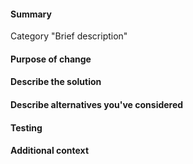 <!-- HOW TO USE: Under each "#### Heading" below, enter information relevant to your pull request.
Leave the headings unless they don't apply to your PR.

Please read carefully and don't delete the comments delimited by "< !--" and "-- >"
Once a pull request is submitted automatic stylistic and consistency checks will be performed on the PR's changes.
The results of these can be either seen under the "Files changed" section of a PR or in the check's details.

NOTE: Please grant permission for repository maintainers to edit your PR.  It is EXTREMELY common for PRs to be held up due to trivial changes being requested and the author being unavailable to make them. -->

#### Summary
Category "Brief description"
<!-- This section should consist of exactly one line, edit the one above.
1. Replace the word "Category" with one of these words: Features, Content, Interface, Mods, Balance, Bugfixes, Performance, Infrastructure, Build, I18N.
2. Replace the text inside the quotes with a brief description of your changes.
Or if you don't want a changelog entry, replace the whole line with just the word "None" (with no quotes).
For more on the meaning of each category, see:
https://github.com/CleverRaven/Cataclysm-DDA/blob/master/doc/CHANGELOG_GUIDELINES.md
If approved and merged, your summary will be added to the project changelog:
https://github.com/CleverRaven/Cataclysm-DDA/blob/master/data/changelog.txt -->

#### Purpose of change

<!-- With a few sentences, describe your reasons for making this change.  If it relates to an existing issue, you can link it with a # followed by the GitHub issue number, like #1234.  If your pull request *fully* resolves an issue, include the word "Fix" or "Fixes" before the issue number, like: Fixes #1234.
If there is no related issue, explain here what issue, feature, or other concern you are addressing.  If this is a bugfix, include steps to reproduce the original bug, so your fix can be verified. -->

#### Describe the solution

<!-- How does the feature work, or how does this fix a bug?  The easier you make your solution to understand, the faster it can get merged. -->

#### Describe alternatives you've considered

<!-- Explain any alternative solutions, different approaches, or possibilities you've considered using to solve the same problem. -->

#### Testing

<!-- Describe what steps you took to test that this PR resolved the bug or added the feature, and what tests you performed to make sure it didn't cause any regressions.  Also include testing suggestions for reviewers and maintainers. -->

#### Additional context

<!-- Add any other context (such as mock-ups, proof of concepts or screenshots) about the feature or bugfix here. -->
